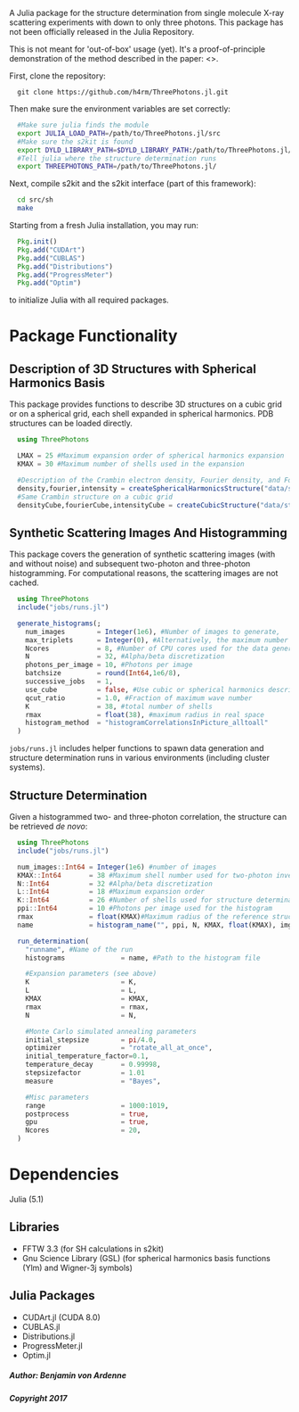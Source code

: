 A Julia package for the structure determination from single molecule X-ray scattering experiments with down to only three photons. This package has not been officially released in the Julia Repository.

This is not meant for 'out-of-box' usage (yet). It's a proof-of-principle demonstration of the method described in the paper: <>.

First, clone the repository:

```
  git clone https://github.com/h4rm/ThreePhotons.jl.git
```

Then make sure the environment variables are set correctly:

```bash
  #Make sure julia finds the module
  export JULIA_LOAD_PATH=/path/to/ThreePhotons.jl/src
  #Make sure the s2kit is found
  export DYLD_LIBRARY_PATH=$DYLD_LIBRARY_PATH:/path/to/ThreePhotons.jl/src/sh
  #Tell julia where the structure determination runs
  export THREEPHOTONS_PATH=/path/to/ThreePhotons.jl/
```

Next, compile s2kit and the s2kit interface (part of this framework):

```bash
  cd src/sh
  make
```

Starting from a fresh Julia installation, you may run:

```julia
  Pkg.init()
  Pkg.add("CUDArt")
  Pkg.add("CUBLAS")
  Pkg.add("Distributions")
  Pkg.add("ProgressMeter")
  Pkg.add("Optim")
```

to initialize Julia with all required packages.

Package Functionality
======================

Description of 3D Structures with Spherical Harmonics Basis
-----------------------------------------------------------
This package provides functions to describe 3D structures on a cubic grid or on a spherical grid, each shell expanded in spherical harmonics. PDB structures can be loaded directly.

```julia
  using ThreePhotons

  LMAX = 25 #Maximum expansion order of spherical harmonics expansion
  KMAX = 30 #Maximum number of shells used in the expansion

  #Description of the Crambin electron density, Fourier density, and Fourier intensity expanded in Spherical Harmonics
  density,fourier,intensity = createSphericalHarmonicsStructure("data/structures/crambin.pdb", LMAX, KMAX, float(KMAX))
  #Same Crambin structure on a cubic grid
  densityCube,fourierCube,intensityCube = createCubicStructure("data/structures/crambin.pdb", 2*KMAX+1, float(KMAX))
```

Synthetic Scattering Images And Histogramming
----------------------------------------------
This package covers the generation of synthetic scattering images (with and without noise) and subsequent two-photon and three-photon histogramming. For computational reasons, the scattering images are not cached.

```julia
  using ThreePhotons
  include("jobs/runs.jl")

  generate_histograms(;
    num_images        = Integer(1e6), #Number of images to generate,
    max_triplets      = Integer(0), #Alternatively, the maximum number of triplets can be limited
    Ncores            = 8, #Number of CPU cores used for the data generation
    N                 = 32, #Alpha/beta discretization
    photons_per_image = 10, #Photons per image
    batchsize         = round(Int64,1e6/8),
    successive_jobs   = 1,
    use_cube          = false, #Use cubic or spherical harmonics description for data generation
    qcut_ratio        = 1.0, #Fraction of maximum wave number
    K                 = 38, #total number of shells
    rmax              = float(38), #maximum radius in real space
    histogram_method  = "histogramCorrelationsInPicture_alltoall"
  )
```

`jobs/runs.jl` includes helper functions to spawn data generation and structure determination runs in various environments (including cluster systems).

Structure Determination
-----------------------
Given a histogrammed two- and three-photon correlation, the structure can be retrieved *de novo*:

```julia
  using ThreePhotons
  include("jobs/runs.jl")

  num_images::Int64 = Integer(1e6) #number of images
  KMAX::Int64       = 38 #Maximum shell number used for two-photon inversion
  N::Int64          = 32 #Alpha/beta discretization
  L::Int64          = 18 #Maximum expansion order
  K::Int64          = 26 #Number of shells used for structure determination
  ppi::Int64        = 10 #Photons per image used for the histogram
  rmax              = float(KMAX)#Maximum radius of the reference structures
  name              = histogram_name("", ppi, N, KMAX, float(KMAX), img, "") for img in image_list) #histogram file name

  run_determination(
    "runname", #Name of the run
    histograms              = name, #Path to the histogram file

    #Expansion parameters (see above)
    K                       = K,
    L                       = L,
    KMAX                    = KMAX,
    rmax                    = rmax,
    N                       = N,

    #Monte Carlo simulated annealing parameters
    initial_stepsize        = pi/4.0,
    optimizer               = "rotate_all_at_once",
    initial_temperature_factor=0.1,
    temperature_decay       = 0.99998,
    stepsizefactor          = 1.01
    measure                 = "Bayes",

    #Misc parameters
    range                   = 1000:1019,
    postprocess             = true,
    gpu                     = true,
    Ncores                  = 20,
  )
```

Dependencies
==============

Julia (5.1)

Libraries
---------

* FFTW 3.3 (for SH calculations in s2kit)
* Gnu Science Library (GSL) (for spherical harmonics basis functions (Ylm) and Wigner-3j symbols)

Julia Packages
------
* CUDArt.jl (CUDA 8.0)
* CUBLAS.jl
* Distributions.jl
* ProgressMeter.jl
* Optim.jl

##### Author: Benjamin von Ardenne
##### Copyright 2017
